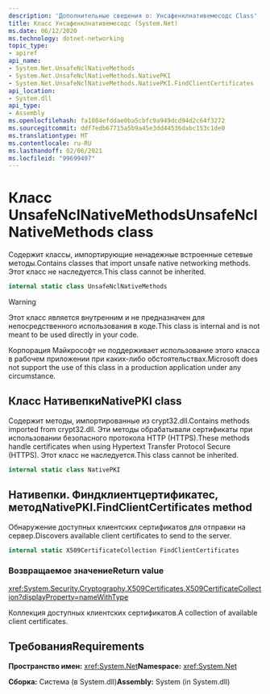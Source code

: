 ```yaml
---
description: 'Дополнительные сведения о: Унсафенклнативемесодс Class'
title: Класс Унсафенклнативемесодс (System.Net)
ms.date: 06/12/2020
ms.technology: dotnet-networking
topic_type:
- apiref
api_name:
- System.Net.UnsafeNclNativeMethods
- System.Net.UnsafeNclNativeMethods.NativePKI
- System.Net.UnsafeNclNativeMethods.NativePKI.FindClientCertificates
api_location:
- System.dll
api_type:
- Assembly
ms.openlocfilehash: fa1084efddae0ba5cbfc9a949dcd94d2c64f3272
ms.sourcegitcommit: ddf7edb67715a5b9a45e3dd44536dabc153c1de0
ms.translationtype: MT
ms.contentlocale: ru-RU
ms.lasthandoff: 02/06/2021
ms.locfileid: "99699497"
---
```

# <a name="unsafenclnativemethods-class"></a><span data-ttu-id="ead29-103">Класс UnsafeNclNativeMethods</span><span class="sxs-lookup"><span data-stu-id="ead29-103">UnsafeNclNativeMethods class</span></span>

<span data-ttu-id="ead29-104">Содержит классы, импортирующие ненадежные встроенные сетевые методы.</span><span class="sxs-lookup"><span data-stu-id="ead29-104">Contains classes that import unsafe native networking methods.</span></span> <span data-ttu-id="ead29-105">Этот класс не наследуется.</span><span class="sxs-lookup"><span data-stu-id="ead29-105">This class cannot be inherited.</span></span>

```csharp
internal static class UnsafeNclNativeMethods
```

> [!WARNING]
> <span data-ttu-id="ead29-106">Этот класс является внутренним и не предназначен для непосредственного использования в коде.</span><span class="sxs-lookup"><span data-stu-id="ead29-106">This class is internal and is not meant to be used directly in your code.</span></span>
>
> <span data-ttu-id="ead29-107">Корпорация Майкрософт не поддерживает использование этого класса в рабочем приложении при каких-либо обстоятельствах.</span><span class="sxs-lookup"><span data-stu-id="ead29-107">Microsoft does not support the use of this class in a production application under any circumstance.</span></span>

## <a name="nativepki-class"></a><span data-ttu-id="ead29-108">Класс Нативепки</span><span class="sxs-lookup"><span data-stu-id="ead29-108">NativePKI class</span></span>

<span data-ttu-id="ead29-109">Содержит методы, импортированные из crypt32.dll.</span><span class="sxs-lookup"><span data-stu-id="ead29-109">Contains methods imported from crypt32.dll.</span></span> <span data-ttu-id="ead29-110">Эти методы обрабатывали сертификаты при использовании безопасного протокола HTTP (HTTPS).</span><span class="sxs-lookup"><span data-stu-id="ead29-110">These methods handle certificates when using Hypertext Transfer Protocol Secure (HTTPS).</span></span> <span data-ttu-id="ead29-111">Этот класс не наследуется.</span><span class="sxs-lookup"><span data-stu-id="ead29-111">This class cannot be inherited.</span></span>

```csharp
internal static class NativePKI
```

## <a name="nativepkifindclientcertificates-method"></a><span data-ttu-id="ead29-112">Нативепки. Финдклиентцертификатес, метод</span><span class="sxs-lookup"><span data-stu-id="ead29-112">NativePKI.FindClientCertificates method</span></span>

<span data-ttu-id="ead29-113">Обнаружение доступных клиентских сертификатов для отправки на сервер.</span><span class="sxs-lookup"><span data-stu-id="ead29-113">Discovers available client certificates to send to the server.</span></span>

```csharp
internal static X509CertificateCollection FindClientCertificates
```

### <a name="return-value"></a><span data-ttu-id="ead29-114">Возвращаемое значение</span><span class="sxs-lookup"><span data-stu-id="ead29-114">Return value</span></span>

<xref:System.Security.Cryptography.X509Certificates.X509CertificateCollection?displayProperty=nameWithType>

<span data-ttu-id="ead29-115">Коллекция доступных клиентских сертификатов.</span><span class="sxs-lookup"><span data-stu-id="ead29-115">A collection of available client certificates.</span></span>

## <a name="requirements"></a><span data-ttu-id="ead29-116">Требования</span><span class="sxs-lookup"><span data-stu-id="ead29-116">Requirements</span></span>

<span data-ttu-id="ead29-117">**Пространство имен:** <xref:System.Net></span><span class="sxs-lookup"><span data-stu-id="ead29-117">**Namespace:** <xref:System.Net></span></span>

<span data-ttu-id="ead29-118">**Сборка:** Система (в System.dll)</span><span class="sxs-lookup"><span data-stu-id="ead29-118">**Assembly:** System (in System.dll)</span></span>
